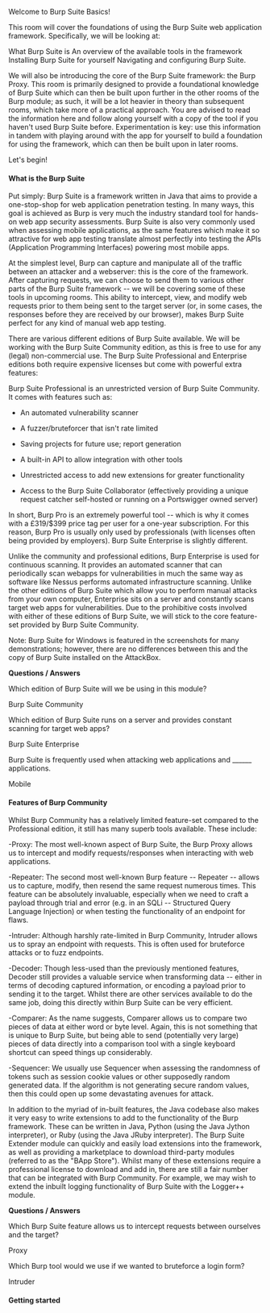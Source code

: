 Welcome to Burp Suite Basics!

This room will cover the foundations of using the Burp Suite web application framework.
Specifically, we will be looking at:

What Burp Suite is
An overview of the available tools in the framework
Installing Burp Suite for yourself
Navigating and configuring Burp Suite.

We will also be introducing the core of the Burp Suite framework: the Burp Proxy. This room is primarily designed to provide a foundational knowledge of Burp Suite which can then be built upon further in the other rooms of the Burp module; as such, it will be a lot heavier in theory than subsequent rooms, which take more of a practical approach. You are advised to read the information here and follow along yourself with a copy of the tool if you haven't used Burp Suite before. Experimentation is key: use this information in tandem with playing around with the app for yourself to build a foundation for using the framework, which can then be built upon in later rooms.

Let's begin!

<h4>What is the Burp Suite</h4>

Put simply: Burp Suite is a framework written in Java that aims to provide a one-stop-shop for web application penetration testing. In many ways, this goal is achieved as Burp is very much the industry standard tool for hands-on web app security assessments. Burp Suite is also very commonly used when assessing mobile applications, as the same features which make it so attractive for web app testing translate almost perfectly into testing the APIs (Application Programming Interfaces) powering most mobile apps.

At the simplest level, Burp can capture and manipulate all of the traffic between an attacker and a webserver: this is the core of the framework. After capturing requests, we can choose to send them to various other parts of the Burp Suite framework -- we will be covering some of these tools in upcoming rooms. This ability to intercept, view, and modify web requests prior to them being sent to the target server (or, in some cases, the responses before they are received by our browser), makes Burp Suite perfect for any kind of manual web app testing.

There are various different editions of Burp Suite available. We will be working with the Burp Suite Community edition, as this is free to use for any (legal) non-commercial use. The Burp Suite Professional and Enterprise editions both require expensive licenses but come with powerful extra features:

Burp Suite Professional is an unrestricted version of Burp Suite Community. It comes with features such as:

- An automated vulnerability scanner

- A fuzzer/bruteforcer that isn't rate limited

- Saving projects for future use; report generation

- A built-in API to allow integration with other tools

- Unrestricted access to add new extensions for greater functionality

- Access to the Burp Suite Collaborator (effectively providing a unique request catcher self-hosted or running on a Portswigger owned server)

In short, Burp Pro is an extremely powerful tool -- which is why it comes with a £319/$399 price tag per user for a one-year subscription. For this reason, Burp Pro is usually only used by professionals (with licenses often being provided by employers).
Burp Suite Enterprise is slightly different. 

Unlike the community and professional editions, Burp Enterprise is used for continuous scanning. It provides an automated scanner that can periodically scan webapps for vulnerabilities in much the same way as software like Nessus performs  automated infrastructure scanning. Unlike the other editions of Burp Suite which allow you to perform manual attacks from your own computer, Enterprise sits on a server and constantly scans target web apps for vulnerabilities.
Due to the prohibitive costs involved with either of these editions of Burp Suite, we will stick to the core feature-set provided by Burp Suite Community.

Note: Burp Suite for Windows is featured in the screenshots for many demonstrations; however, there are no differences between this and the copy of Burp Suite installed on the AttackBox.

**Questions / Answers**

Which edition of Burp Suite will we be using in this module?

Burp Suite Community

Which edition of Burp Suite runs on a server and provides constant scanning for target web apps?

Burp Suite Enterprise

Burp Suite is frequently used when attacking web applications and ______ applications.

Mobile

<h4>Features of Burp Community</h4>

Whilst Burp Community has a relatively limited feature-set compared to the Professional edition, it still has many superb tools available. These include:

-Proxy: The most well-known aspect of Burp Suite, the Burp Proxy allows us to intercept and modify requests/responses when interacting with web applications.

-Repeater: The second most well-known Burp feature -- Repeater -- allows us to capture, modify, then resend the same request numerous times. This feature can be absolutely invaluable, especially when we need to craft a payload through trial and error (e.g. in an SQLi -- Structured Query Language Injection) or when testing the functionality of an endpoint for flaws.

-Intruder: Although harshly rate-limited in Burp Community, Intruder allows us to spray an endpoint with requests. This is often used for bruteforce attacks or to fuzz endpoints.

-Decoder: Though less-used than the previously mentioned features, Decoder still provides a valuable service when transforming data -- either in terms of decoding captured information, or encoding a payload prior to sending it to the target. Whilst there are other services available to do the same job, doing this directly within Burp Suite can be very efficient.

-Comparer: As the name suggests, Comparer allows us to compare two pieces of data at either word or byte level. Again, this is not something that is unique to Burp Suite, but being able to send (potentially very large) pieces of data directly into a comparison tool with a single keyboard shortcut can speed things up considerably.

-Sequencer: We usually use Sequencer when assessing the randomness of tokens such as session cookie values or other supposedly random generated data. If the algorithm is not generating secure random values, then this could open up some devastating avenues for attack.

In addition to the myriad of in-built features, the Java codebase also makes it very easy to write extensions to add to the functionality of the Burp framework. These can be written in Java, Python (using the Java Jython interpreter), or Ruby (using the Java JRuby interpreter). The Burp Suite Extender module can quickly and easily load extensions into the framework, as well as providing a marketplace to download third-party modules (referred to as the "BApp Store"). Whilst many of these extensions require a professional license to download and add in, there are still a fair number that can be integrated with Burp Community. For example, we may wish to extend the inbuilt logging functionality of Burp Suite with the Logger++ module.

**Questions / Answers**

Which Burp Suite feature allows us to intercept requests between ourselves and the target?

Proxy

Which Burp tool would we use if we wanted to bruteforce a login form?

Intruder

<h4>Getting started</h4>

